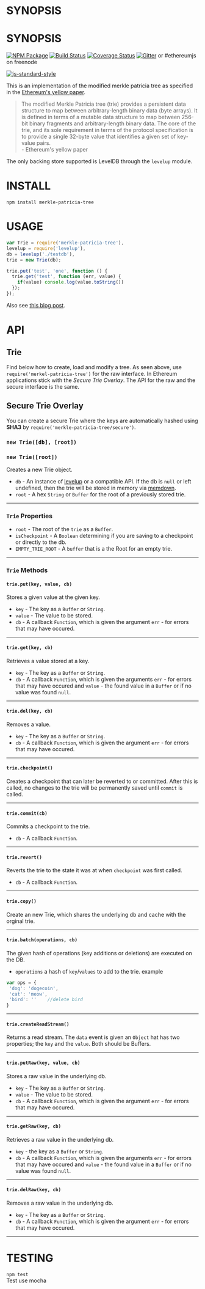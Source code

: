 # SYNOPSIS
 
# SYNOPSIS 
[![NPM Package](https://img.shields.io/npm/v/merkle-patricia-tree.svg?style=flat-square)](https://www.npmjs.org/package/merkle-patricia-tree)
[![Build Status](https://img.shields.io/travis/ethereumjs/merkle-patricia-tree.svg?branch=master&style=flat-square)](https://travis-ci.org/ethereumjs/merkle-patricia-tree)
[![Coverage Status](https://img.shields.io/coveralls/ethereumjs/merkle-patricia-tree.svg?style=flat-square)](https://coveralls.io/r/ethereumjs/merkle-patricia-tree)
[![Gitter](https://img.shields.io/gitter/room/ethereum/ethereumjs-lib.svg?style=flat-square)](https://gitter.im/ethereum/ethereumjs-lib) or #ethereumjs on freenode  

[![js-standard-style](https://cdn.rawgit.com/feross/standard/master/badge.svg)](https://github.com/feross/standard)  

This is an implementation of the modified merkle patricia tree as specified in the [Ethereum's yellow paper](http://gavwood.com/Paper.pdf).

> The modified Merkle Patricia tree (trie) provides a persistent data structure to map between arbitrary-length binary data (byte arrays). It is defined in terms of a mutable data structure to map between 256-bit binary fragments and arbitrary-length binary data. The core of the trie, and its sole requirement in terms of the protocol specification is to provide a single 32-byte value that identifies a given set of key-value pairs.   
  \- Ethereum's yellow paper  

The only backing store supported is LevelDB through the ```levelup``` module.

# INSTALL
 `npm install merkle-patricia-tree`

# USAGE
```javascript
var Trie = require('merkle-patricia-tree'),
levelup = require('levelup'),
db = levelup('./testdb'),
trie = new Trie(db); 

trie.put('test', 'one', function () {
  trie.get('test', function (err, value) {
    if(value) console.log(value.toString())
  });
});
```

Also see [this blog post](https://wanderer.github.io/ethereum/nodejs/code/2014/05/21/using-ethereums-tries-with-node/).

# API
## Trie
Find below how to create, load and modify a tree. As seen above, use `require('merkel-patricia-tree')` for the raw interface. In Ethereum applications stick with the *Secure Trie Overlay*. The API for the raw and the secure interface is the same.

## Secure Trie Overlay
You can create a secure Trie where the keys are automatically hashed using **SHA3** by `require('merkle-patricia-tree/secure')`.

### `new Trie([db], [root])`
### `new Trie([root])`
Creates a new Trie object.
- `db` -  An instance of [levelup](https://github.com/rvagg/node-levelup/) or a compatible API. If the db is `null` or left undefined, then the trie will be stored in memory via [memdown](https://github.com/rvagg/memdown).
- `root` - A hex `String` or `Buffer` for the root of a previously stored trie.

--------------------------------------------------------

### `Trie` Properties
- `root` - The root of the `trie` as a `Buffer`.
- `isCheckpoint` -  A `Boolean` determining if you are saving to a checkpoint or directly to the db.
- `EMPTY_TRIE_ROOT`  - A `buffer` that is a the Root for an empty trie.

--------------------------------------------------------

### `Trie` Methods
#### `trie.put(key, value, cb)`
Stores a given value at the given key.
- `key` - The key as a `Buffer` or `String`.
- `value` - The value to be stored.
- `cb` - A callback `Function`, which is given the argument `err` - for errors that may have occured.

--------------------------------------------------------

#### `trie.get(key, cb)`
Retrieves a value stored at a key.
- `key` - The key as a `Buffer` or `String`.
- `cb` - A callback `Function`, which is given the arguments `err` - for errors that may have occured and `value` - the found value in a `Buffer` or if no value was found `null`.

--------------------------------------------------------

#### `trie.del(key, cb)`
Removes a value.
- `key` - The key as a `Buffer` or `String`.
- `cb` - A callback `Function`, which is given the argument `err` - for errors that may have occured.

--------------------------------------------------------

####  `trie.checkpoint()`
Creates a checkpoint that can later be reverted to or committed. After this is called, no changes to the trie will be permanently saved until `commit` is called.

--------------------------------------------------------

####  `trie.commit(cb)`
Commits a checkpoint to the trie.
- `cb` - A callback `Function`.

--------------------------------------------------------

####  `trie.revert()`
Reverts the trie to the state it was at when `checkpoint` was first called.
- `cb` - A callback `Function`.

--------------------------------------------------------

####  `trie.copy()`
Create an new Trie, which shares the underlying db and cache with the orginal trie.

--------------------------------------------------------

####  `trie.batch(operations, cb)`
The given hash of operations (key additions or deletions) are executed on the DB.
- `operations` a hash of `key`/`values` to add to the trie.
example  
```javascript
var ops = {
 'dog': 'dogecoin', 
 'cat': 'meow',
 'bird': ''    //delete bird
}
```
--------------------------------------------------------

#### `trie.createReadStream()`
Returns a read stream. The `data` event is given an `Object` hat has two properties; the `key` and the `value`. Both should be Buffers.

--------------------------------------------------------
#### `trie.putRaw(key, value, cb)`
Stores a raw value in the underlying db.
- `key` - The key as a `Buffer` or `String`.
- `value` - The value to be stored.
- `cb` - A callback `Function`, which is given the argument `err` - for errors that may have occured.

--------------------------------------------------------

#### `trie.getRaw(key, cb)`
Retrieves a raw value in the underlying db.
- `key` - the key as a `Buffer` or `String`.
- `cb` - A callback `Function`, which is given the arguments `err` - for errors that may have occured and `value` - the found value in a `Buffer` or if no value was found `null`.

--------------------------------------------------------

#### `trie.delRaw(key, cb)`
Removes a raw value in the underlying db.
- `key` - The key as a `Buffer` or `String`.
- `cb` - A callback `Function`, which is given the argument `err` - for errors that may have occured.

--------------------------------------------------------


# TESTING
`npm test`  
Test use mocha
